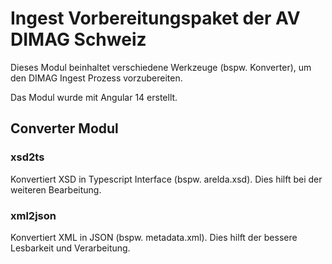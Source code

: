 # Ingest Vorbereitungspaket der AV DIMAG Schweiz

Dieses Modul beinhaltet verschiedene Werkzeuge (bspw. Konverter), um den DIMAG Ingest Prozess vorzubereiten.

Das Modul wurde mit Angular 14 erstellt.

## Converter Modul

### xsd2ts

Konvertiert XSD in Typescript Interface (bspw. arelda.xsd). Dies hilft bei der weiteren Bearbeitung.

### xml2json

Konvertiert XML in JSON (bspw. metadata.xml). Dies hilft der bessere Lesbarkeit und Verarbeitung.
